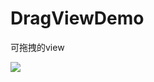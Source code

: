 # DragViewDemo
可拖拽的view

![](https://raw.githubusercontent.com/Ccapton/DragViewDemo/master/dragview_demo.gif)
